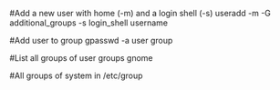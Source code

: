 #Add a new user with home (-m) and a login shell (-s)
useradd -m -G additional_groups -s login_shell username

#Add user to group
gpasswd -a user group

#List all groups of user
groups gnome

#All groups of system in
/etc/group
